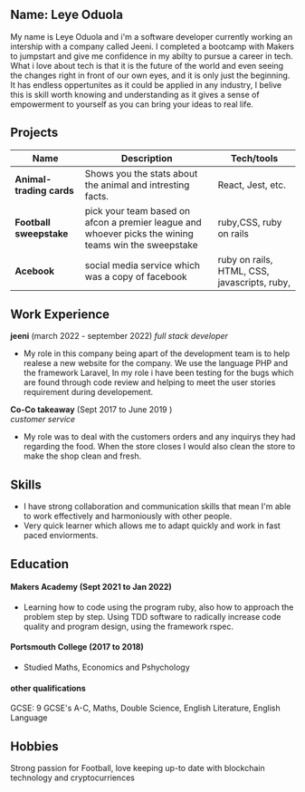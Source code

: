 ## Name: Leye Oduola

My name is Leye Oduola and i'm a software developer currently working an intership with a company called Jeeni. I completed a bootcamp with Makers to jumpstart and give me confidence in my abilty to pursue a career in tech. What i love about tech is that it is the future of the world and even seeing the changes right in front of our own eyes, and it is only just the beginning. It has endless oppertunites as it could be applied in any industry, I belive this is skill worth knowing and understanding as it gives a sense of empowerment to yourself as you can bring your ideas to real life. 

## Projects

| Name                         |                            Description                                      | Tech/tools        |
| ---------------------------- |       ----------------------------------------------------------            | ----------------- |
| **Animal-trading cards**     | Shows you the stats about the animal and intresting facts.| React, Jest, etc. |HTML, CSS
| **Football sweepstake**      |  pick your team based on afcon a premier league and whoever picks the wining teams win the sweepstake | ruby,CSS, ruby on rails
| **Acebook**                  | social media service which was a copy of facebook         | ruby on rails, HTML, CSS, javascripts, ruby,

## Work Experience

**jeeni** (march 2022 - september 2022)
_full stack developer_

- My role in this company being apart of the development team is to help realese a new website for the company. We use the language PHP and the framework Laravel, In my role i have been testing for the bugs which are found through code review and helping to meet the user stories requirement during developement.

**Co-Co takeaway** (Sept 2017 to June 2019 )  
_customer service_

- My role was to deal with the customers orders and any inquirys they had regarding the food. When the store closes I would also clean the store to make the shop clean and fresh.

## Skills

- I have strong collaboration and communication skills that mean I'm able to work effectively and harmoniously with other people.
- Very quick learner which allows me to adapt quickly and work in fast paced enviorments.

## Education

#### Makers Academy (Sept 2021 to Jan 2022)
- Learning how to code using the program ruby, also how to approach the problem step by step. Using TDD software to radically increase code quality and program design, using the framework rspec.
#### Portsmouth College (2017 to 2018)

- Studied Maths, Economics and Pshychology 

#### other qualifications
GCSE: 9 GCSE's A-C, Maths, Double Science, English Literature, English Language
## Hobbies
Strong passion for Football, love keeping up-to date with blockchain technology and cryptocurriences
